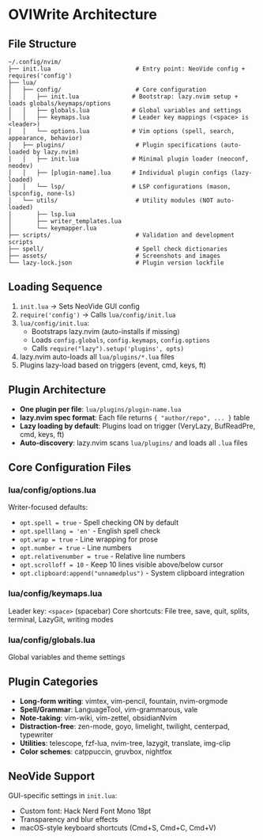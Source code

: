# OVIWrite Architecture

## File Structure

```
~/.config/nvim/
├── init.lua                        # Entry point: NeoVide config + requires('config')
├── lua/
│   ├── config/                     # Core configuration
│   │   ├── init.lua               # Bootstrap: lazy.nvim setup + loads globals/keymaps/options
│   │   ├── globals.lua            # Global variables and settings
│   │   ├── keymaps.lua            # Leader key mappings (<space> is <leader>)
│   │   └── options.lua            # Vim options (spell, search, appearance, behavior)
│   ├── plugins/                    # Plugin specifications (auto-loaded by lazy.nvim)
│   │   ├── init.lua               # Minimal plugin loader (neoconf, neodev)
│   │   ├── [plugin-name].lua      # Individual plugin configs (lazy-loaded)
│   │   └── lsp/                   # LSP configurations (mason, lspconfig, none-ls)
│   └── utils/                      # Utility modules (NOT auto-loaded)
│       ├── lsp.lua
│       ├── writer_templates.lua
│       └── keymapper.lua
├── scripts/                        # Validation and development scripts
├── spell/                          # Spell check dictionaries
├── assets/                         # Screenshots and images
└── lazy-lock.json                  # Plugin version lockfile
```

## Loading Sequence

1. `init.lua` → Sets NeoVide GUI config
2. `require('config')` → Calls `lua/config/init.lua`
3. `lua/config/init.lua`:
   - Bootstraps lazy.nvim (auto-installs if missing)
   - Loads `config.globals`, `config.keymaps`, `config.options`
   - Calls `require("lazy").setup('plugins', opts)`
4. lazy.nvim auto-loads all `lua/plugins/*.lua` files
5. Plugins lazy-load based on triggers (event, cmd, keys, ft)

## Plugin Architecture

- **One plugin per file**: `lua/plugins/plugin-name.lua`
- **lazy.nvim spec format**: Each file returns `{ "author/repo", ... }` table
- **Lazy loading by default**: Plugins load on trigger (VeryLazy, BufReadPre, cmd, keys, ft)
- **Auto-discovery**: lazy.nvim scans `lua/plugins/` and loads all `.lua` files

## Core Configuration Files

### lua/config/options.lua

Writer-focused defaults:

- `opt.spell = true` - Spell checking ON by default
- `opt.spelllang = 'en'` - English spell check
- `opt.wrap = true` - Line wrapping for prose
- `opt.number = true` - Line numbers
- `opt.relativenumber = true` - Relative line numbers
- `opt.scrolloff = 10` - Keep 10 lines visible above/below cursor
- `opt.clipboard:append("unnamedplus")` - System clipboard integration

### lua/config/keymaps.lua

Leader key: `<space>` (spacebar) Core shortcuts: File tree, save, quit, splits, terminal, LazyGit, writing modes

### lua/config/globals.lua

Global variables and theme settings

## Plugin Categories

- **Long-form writing**: vimtex, vim-pencil, fountain, nvim-orgmode
- **Spell/Grammar**: LanguageTool, vim-grammarous, vale
- **Note-taking**: vim-wiki, vim-zettel, obsidianNvim
- **Distraction-free**: zen-mode, goyo, limelight, twilight, centerpad, typewriter
- **Utilities**: telescope, fzf-lua, nvim-tree, lazygit, translate, img-clip
- **Color schemes**: catppuccin, gruvbox, nightfox

## NeoVide Support

GUI-specific settings in `init.lua`:

- Custom font: Hack Nerd Font Mono 18pt
- Transparency and blur effects
- macOS-style keyboard shortcuts (Cmd+S, Cmd+C, Cmd+V)
